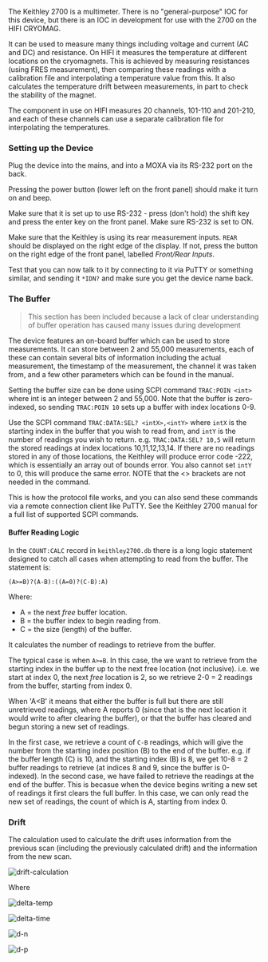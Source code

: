The Keithley 2700 is a multimeter. There is no "general-purpose" IOC for this device, but there is an IOC in development for use with the 2700 on the HIFI CRYOMAG.

It can be used to measure many things including voltage and current (AC and DC) and resistance. On HIFI it measures the temperature at different locations on the cryomagnets. This is achieved by measuring resistances (using FRES measurement), then comparing these readings with a calibration file and interpolating a temperature value from this. It also calculates the temperature drift between measurements, in part to check the stability of the magnet. 

The component in use on HIFI measures 20 channels, 101-110 and 201-210, and each of these channels can use a separate calibration file for interpolating the temperatures.

### Setting up the Device 

Plug the device into the mains, and into a MOXA via its RS-232 port on the back. 

Pressing the power button (lower left on the front panel) should make it turn on and beep. 

Make sure that it is set up to use RS-232 - press (don't hold) the shift key and press the enter key on the front panel. Make sure RS-232 is set to ON. 

Make sure that the Keithley is using its rear measurement inputs. `REAR` should be displayed on the right edge of the display. If not, press the button on the right edge of the front panel, labelled _Front/Rear Inputs_. 

Test that you can now talk to it by connecting to it via PuTTY or something similar, and sending it `*IDN?` and make sure you get the device name back.

### The Buffer

> This section has been included because a lack of clear understanding of buffer operation has caused many issues during development

The device features an on-board buffer which can be used to store measurements. It can store between 2 and 55,000 measurements, each of these can contain several bits of information including the actual measurement, the timestamp of the measurement, the channel it was taken from, and a few other parameters which can be found in the manual. 

Setting the buffer size can be done using SCPI command `TRAC:POIN <int>` where int is an integer between 2 and 55,000. Note that the buffer is zero-indexed, so sending `TRAC:POIN 10` sets up a buffer with index locations 0-9. 

Use the SCPI command `TRAC:DATA:SEL? <intX>,<intY>` where `intX` is the starting index in the buffer that you wish to read from, and `intY` is the number of readings you wish to return. e.g. `TRAC:DATA:SEL? 10,5` will return the stored readings at index locations 10,11,12,13,14. If there are no readings stored in any of those locations, the Keithley will produce error code -222, which is essentially an array out of bounds error. You also cannot set `intY` to 0, this will produce the same error. NOTE that the <> brackets are not needed in the command.

This is how the protocol file works, and you can also send these commands via a remote connection client like PuTTY. See the Keithley 2700 manual for a full list of supported SCPI commands. 

#### Buffer Reading Logic

In the `COUNT:CALC` record in `keithley2700.db` there is a long logic statement designed to catch all cases when attempting to read from the buffer. The statement is: 

`(A>=B)?(A-B):((A=0)?(C-B):A)`

Where: 
* A = the next *free* buffer location.
* B = the buffer index to begin reading from.
* C = the size (length) of the buffer.

It calculates the number of readings to retrieve from the buffer. 

The typical case is when `A>=B`. In this case, the we want to retrieve from the starting index in the buffer up to the next free location (not inclusive). i.e. we start at index 0, the next *free* location is 2, so we retrieve 2-0 = 2 readings from the buffer, starting from index 0. 

When 'A<B' it means that either the buffer is full but there are still unretrieved readings, where A reports 0 (since that is the next location it would write to after clearing the buffer), or that the buffer has cleared and begun storing a new set of readings.

In the first case, we retrieve a count of `C-B` readings, which will give the number from the starting index position (B) to the end of the buffer. e.g. if the buffer length (C) is 10, and the starting index (B) is 8, we get 10-8 = 2 buffer readings to retrieve (at indices 8 and 9, since the buffer is 0-indexed). 
In the second case, we have failed to retrieve the readings at the end of the buffer. This is becasue when the device begins writing a new set of readings it first clears the full buffer. In this case, we can only read the new set of readings, the count of which is A, starting from index 0.



### Drift

The calculation used to calculate the drift uses information from the previous scan (including the previously calculated drift) and the information from the new scan. 

![drift-calculation]

Where 

![delta-temp]

![delta-time]

![d-n]

![d-p]


[//]: # (URLs for latex images)

[drift-calculation]: http://mathurl.com/y77q3ex2.png

[d-n]: http://mathurl.com/ydykpgb5.png

[d-p]: http://mathurl.com/ycpzu8wu.png

[delta-temp]: http://mathurl.com/ybcns6ud.png

[delta-time]: http://mathurl.com/y8lccdz7.png